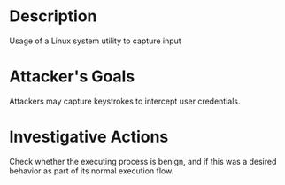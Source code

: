 # Description
Usage of a Linux system utility to capture input
# Attacker's Goals
Attackers may capture keystrokes to intercept user credentials.
# Investigative Actions
Check whether the executing process is benign, and if this was a desired behavior as part of its normal execution flow.
